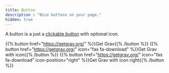 ```yaml
---
title: Button
description : "Nice buttons on your page."
hidden: true
---
```


A button is a just a [clickable button](https://learn.netlify.com/en/shortcodes/button/) with optional icon.

{{% button href="https://getgrav.org/" %}}Get Grav{{% /button %}}
{{% button href="https://getgrav.org/" icon="fas fa-download" %}}Get Grav with icon{{% /button %}}
{{% button href="https://getgrav.org/" icon="fas fa-download" icon-position="right" %}}Get Grav with icon right{{% /button %}}
